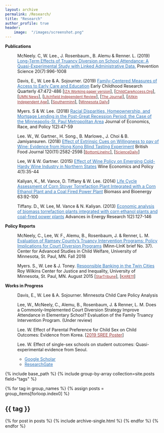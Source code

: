 ```yaml
---
layout: archive
permalink: /Research/
title: "Research"
author_profile: true
header:
	image:  "/images/screenshot.png"
---
```

   

<dl>
	<dt><b>Publications</b></dt>
  <p>
  <dd>McNeely. C, W. Lee., J. Rosenbaum., B. Alemu & Renner. L. (2019) <a href="https://link.springer.com/article/10.1007/s11121-019-01027-z" target="_blank" style="color:#2B72B8">Long-Term Effects of Truancy Diversion on School Attendance: A Quasi-Experimental Study with Linked Administrative Data.</a> Prevention Science 20(7):996-1008</dd>
 
<p>
  <dd>Davis, E., W. Lee & A. Sojourner. (2019) <a href="https://www.sciencedirect.com/science/article/pii/S0885200618300851" target="_blank" style="color:#2B72B8">Family-Centered Measures of Access to Early Care and Education</a>  Early Childhood Research Quarterly 47:472-486 [<a href="http://ftp.iza.org/dp11396.pdf"  target="_blank" style="font-size:12px; color:#973333">IZA Working paper version</a>], [<a href="http://childcareaccess.org/"  target="_blank" style="font-size:12px; color:#973333">ChildCareAccess.Org</a>], [<a href="https://twin-cities.umn.edu/news-events/new-university-minnesota-tool-reveals-child-care-access-challenges-across-state"  target="_blank" style="font-size:12px; color:#973333">UMN News</a>], [<a href="https://www.crowrivermedia.com/independentreview/news/education/litchfield-child-care-access-below-state-average-report-says/article_48b34d7c-30f1-57fa-952e-d1c9f6e7924a.html"  target="_blank" style="font-size:12px; color:#973333">Litchfield Independent Review</a>], [<a href="http://www.nujournal.com/news/local-news/2019/03/08/um-tool-shows-child-care-access-challenges/"  target="_blank" style="font-size:12px; color:#973333">The Journal</a>], [<a href="https://www.messagemedia.co/aitkin/news/local/revealing-local-child-care-access-challenges/article_c20d6c8a-4531-11e9-8c62-2f8e5d21f3d8.html"  target="_blank" style="font-size:12px; color:#973333">Aitkin Independent Age</a>], [<a href="http://www.southernminn.com/article_65842050-d32e-53f9-ba23-46065228926b.html"  target="_blank" style="font-size:12px; color:#973333">Southerminn</a>], [<a href="https://www.mndaily.com/article/2019/04/n-umn-researchers-create-child-care-access-tool"  target="_blank" style="font-size:12px; color:#973333">Minnesota Daily</a>]
</dd>
<p>                               
  <dd>Myers. S & W. Lee. (2018) <a href="https://link.springer.com/content/pdf/10.1007%2Fs41996-018-0018-4.pdf" target="_blank" style="color:#2B72B8">Racial Disparities, Homeownership, and Mortgage Lending
in the Post-Great Recession Period: the Case of the Minneapolis-St. Paul
Metropolitan Area</a> Journal of Economics, Race, and Policy 1(2):47-59</dd>
<p>
  <dd>Lee. W., W. Gartner., H. Song., B. Marlowe., J. Choi & B. Jamiyansuren. (2018) <a href="https://www.emeraldinsight.com/doi/full/10.1108/BFJ-01-2017-0041" target="_blank" style="color:#2B72B8">Effect of Extrinsic Cues on Willingness to pay of Wine: Evidence from Hong Kong Blind Tasting Experiment</a> British Food Journal 120(11):2582-2598 [<a href="https://bottomlineinc.com/life/alcoholic-drinks/why-you-pay-too-much-for-wine" target="_blank" style="font-size:12px; color:#973333">BottomLineInc</a>], [<a href="https://www.sciencedaily.com/releases/2018/10/181023110548.htm" target="_blank" style="font-size:12px; color:#973333">ScienceDaily</a>]</dd> 
<p>
  <dd>Lee, W & W. Gartner. (2015) <a href="https://www.sciencedirect.com/science/article/pii/S2212977415000149" target="_blank" style="color:#2B72B8">Effect of Wine Policy on Emerging Cold-Hardy Wine Industry in Northern States</a> Wine Economics and Policy 4(1):35-44</dd>
<p>
  <dd>Kaliyan, K., M. Vance, D. Tiffany & W. Lee. (2014) <a href="http://www.sciencedirect.com/science/article/pii/S0961953414000713" target="_blank" style="color:#2B72B8">Life Cycle Assessment of Corn Stover Torrefaction Plant Integrated with a Corn Ethanol Plant and a Coal Fired Power Plant</a> Biomass and Bioenergy 63:92-100</dd>
<p>
  <dd>Tiffany. D., W. Lee, M. Vance & N. Kaliyan. (2013) <a href="http://www.techno-press.org/?page=container&journal=eri&volume=1&num=2" target="_blank" style="color:#2B72B8">Economic analysis of biomass torrefaction plants integrated with corn ethanol plants and coal-fired power plants</a> Advances in Energy Research 1(2):127-146</dd>
  <p> 
<dt><b>Policy Reports</b></dt>




   <p>
  <dd>McNeely, C., Lee, W. F., Alemu, B., Rosenbaum, J. & Renner, L. M. <a href="https://cascw.umn.edu/wp-content/uploads/2019/02/ML-Brief-37_WEB_508.pdf" target="_blank" style="color:#2B72B8">Evaluation of Ramsey County’s Truancy Intervention Programs: Policy Implications for Court Diversion Programs</a>   (Minn-LInK brief No. 37). Center for Advanced Studies in Child Welfare, University of Minnesota, St. Paul, MN. Fall 2018</dd>
<p>      
   <p>
  <dd>Myers. S., W. Lee & J. Toney. <a href="https://drive.google.com/open?id=0B2L0_Tafp1oBRVN6dHdCOTBjTTg" target="_blank" style="color:#2B72B8"> Responsible Banking in the Twin Cities</a>  Roy Wilkins Center for Justice and Inequality, University of Minnesota, St. Paul, MN. August 2015 [<a href="http://www.startribune.com/st-paul-city-council-looks-to-banks-to-help-reduce-racial-disparities/412483143/" target="_blank" style="font-size:12px; color:#973333">StarTribune</a>], [<a href="https://www.kare11.com/article/news/local/study-finds-lending-discrimination-in-twin-cities/105436195" target="_blank" style="font-size:12px; color:#973333">KARE11</a>] </dd>
<p>                            

  <dt><b>Works in Progress</b></dt>
    <p>
  <dd>Davis, E., W. Lee & A. Sojourner. Minnesota Child Care Policy Analysis</dd>
   <p>  
    <p>
  <dd>Lee, W., McNeely, C., Alemu, B., Rosenbaum, J. & Renner, L. M. Does a Commonly-Implemented Court Diversion Strategy Improve Attendance in Elementary School? Evaluation of the Family Truancy Intervention Program. (Under review)</dd>
   <p>  
    <p>
  <dd>Lee. W. Effect of Parental Preference for Child Sex on Child Outcomes: Evidence from Korea. [<a href="https://leex5089.github.io/images/SREE2019.pdf"  target="_blank" style="font-size:14px; color:#973333">2019 SREE Poster</a>]</dd>
   <p>  
  <p>
  <dd>Lee. W. Effect of single-sex schools on student outcomes: Quasi-experimental evidence from Seoul.</dd>
   <p>  
 

  <dd>   
  <ul style="list-style-type:circle">
  <li><a href="https://scholar.google.com/citations?user=MJPMkLAAAAAJ&hl=en" target="_blank" style="color:#2B72B8">Google Scholar</a></li>
  <li><a href="https://www.researchgate.net/profile/Won_Fy_Lee" target="_blank" style="color:#2B72B8">ResearchGate</a></li> 
</ul>
 </dd>

{% include base_path %}
{% include group-by-array collection=site.posts field="tags" %}

{% for tag in group_names %}
  {% assign posts = group_items[forloop.index0] %}
  <h2 id="{{ tag | slugify }}" class="archive__subtitle">{{ tag }}</h2>
  {% for post in posts %}
    {% include archive-single.html %}
  {% endfor %}
{% endfor %}